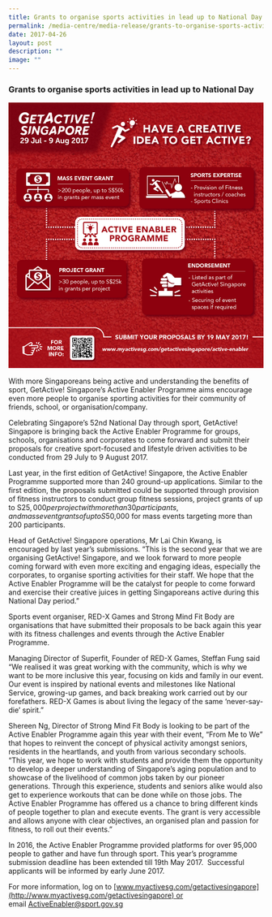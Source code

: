 ```yaml
---
title: Grants to organise sports activities in lead up to National Day
permalink: /media-centre/media-release/grants-to-organise-sports-activities-in-lead-up-to-national-day/
date: 2017-04-26
layout: post
description: ""
image: ""
---
```

### **Grants to organise sports activities in lead up to National Day**
![](/images/Media%20Centre/Media%20Release/2017/April/GASG%20Active%20Enabler%20Infographics01.jpeg)

With more Singaporeans being active and understanding the benefits of sport, GetActive! Singapore’s Active Enabler Programme aims encourage even more people to organise sporting activities for their community of friends, school, or organisation/company.

Celebrating Singapore’s 52nd National Day through sport, GetActive! Singapore is bringing back the Active Enabler Programme for groups, schools, organisations and corporates to come forward and submit their proposals for creative sport-focused and lifestyle driven activities to be conducted from 29 July to 9 August 2017.

Last year, in the first edition of GetActive! Singapore, the Active Enabler Programme supported more than 240 ground-up applications. Similar to the first edition, the proposals submitted could be supported through provision of fitness instructors to conduct group fitness sessions, project grants of up to S$25,000 per project with more than 30 participants, and mass event grants of up to S$50,000 for mass events targeting more than 200 participants.

Head of GetActive! Singapore operations, Mr Lai Chin Kwang, is encouraged by last year’s submissions. “This is the second year that we are organising GetActive! Singapore, and we look forward to more people coming forward with even more exciting and engaging ideas, especially the corporates, to organise sporting activities for their staff. We hope that the Active Enabler Programme will be the catalyst for people to come forward and exercise their creative juices in getting Singaporeans active during this National Day period.”

Sports event organiser, RED-X Games and Strong Mind Fit Body are organisations that have submitted their proposals to be back again this year with its fitness challenges and events through the Active Enabler Programme.

Managing Director of Superfit, Founder of RED-X Games, Steffan Fung said “We realised it was great working with the community, which is why we want to be more inclusive this year, focusing on kids and family in our event. Our event is inspired by national events and milestones like National Service, growing-up games, and back breaking work carried out by our forefathers. RED-X Games is about living the legacy of the same ‘never-say-die’ spirit.”

Shereen Ng, Director of Strong Mind Fit Body is looking to be part of the Active Enabler Programme again this year with their event, “From Me to We” that hopes to reinvent the concept of physical activity amongst seniors, residents in the heartlands, and youth from various secondary schools. “This year, we hope to work with students and provide them the opportunity to develop a deeper understanding of Singapore’s aging population and to showcase of the livelihood of common jobs taken by our pioneer generations. Through this experience, students and seniors alike would also get to experience workouts that can be done while on those jobs. The Active Enabler Programme has offered us a chance to bring different kinds of people together to plan and execute events. The grant is very accessible and allows anyone with clear objectives, an organised plan and passion for fitness, to roll out their events.”

In 2016, the Active Enabler Programme provided platforms for over 95,000 people to gather and have fun through sport. This year’s programme submission deadline has been extended till 19th May 2017.  Successful applicants will be informed by early June 2017.

For more information, log on to [www.myactivesg.com/getactivesingapore](http://www.myactivesg.com/getactivesingapore) or email [ActiveEnabler@sport.gov.sg](mailto:ActiveEnabler@sport.gov.sg)